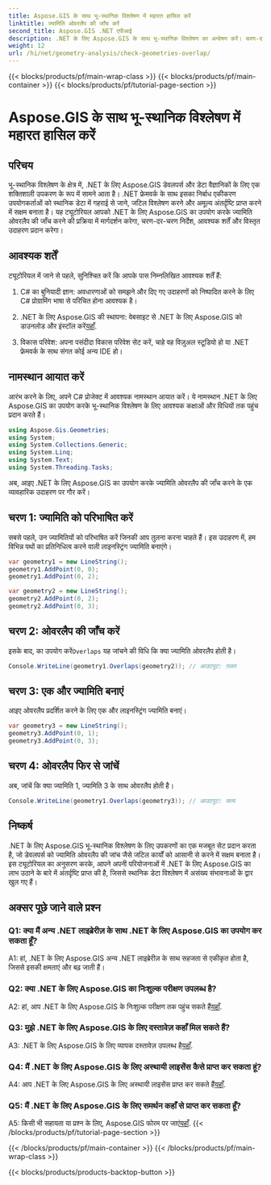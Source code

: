```yaml
---
title: Aspose.GIS के साथ भू-स्थानिक विश्लेषण में महारत हासिल करें
linktitle: ज्यामिति ओवरलैप की जाँच करें
second_title: Aspose.GIS .NET एपीआई
description: .NET के लिए Aspose.GIS के साथ भू-स्थानिक विश्लेषण का अन्वेषण करें। चरण-दर-चरण मार्गदर्शन के साथ ज्यामिति ओवरलैप की जाँच करना सीखें।
weight: 12
url: /hi/net/geometry-analysis/check-geometries-overlap/
---
```


{{< blocks/products/pf/main-wrap-class >}}
{{< blocks/products/pf/main-container >}}
{{< blocks/products/pf/tutorial-page-section >}}

# Aspose.GIS के साथ भू-स्थानिक विश्लेषण में महारत हासिल करें

## परिचय

भू-स्थानिक विश्लेषण के क्षेत्र में, .NET के लिए Aspose.GIS डेवलपर्स और डेटा वैज्ञानिकों के लिए एक शक्तिशाली उपकरण के रूप में सामने आता है। .NET फ्रेमवर्क के साथ इसका निर्बाध एकीकरण उपयोगकर्ताओं को स्थानिक डेटा में गहराई से जाने, जटिल विश्लेषण करने और अमूल्य अंतर्दृष्टि प्राप्त करने में सक्षम बनाता है। यह ट्यूटोरियल आपको .NET के लिए Aspose.GIS का उपयोग करके ज्यामिति ओवरलैप की जाँच करने की प्रक्रिया में मार्गदर्शन करेगा, चरण-दर-चरण निर्देश, आवश्यक शर्तें और विस्तृत उदाहरण प्रदान करेगा।

## आवश्यक शर्तें

ट्यूटोरियल में जाने से पहले, सुनिश्चित करें कि आपके पास निम्नलिखित आवश्यक शर्तें हैं:

1. C# का बुनियादी ज्ञान: अवधारणाओं को समझने और दिए गए उदाहरणों को निष्पादित करने के लिए C# प्रोग्रामिंग भाषा से परिचित होना आवश्यक है।

2.  .NET के लिए Aspose.GIS की स्थापना: वेबसाइट से .NET के लिए Aspose.GIS को डाउनलोड और इंस्टॉल करें[यहाँ](https://releases.aspose.com/gis/net/).

3. विकास परिवेश: अपना पसंदीदा विकास परिवेश सेट करें, चाहे वह विज़ुअल स्टूडियो हो या .NET फ्रेमवर्क के साथ संगत कोई अन्य IDE हो।

## नामस्थान आयात करें

आरंभ करने के लिए, अपने C# प्रोजेक्ट में आवश्यक नामस्थान आयात करें। ये नामस्थान .NET के लिए Aspose.GIS का उपयोग करके भू-स्थानिक विश्लेषण के लिए आवश्यक कक्षाओं और विधियों तक पहुंच प्रदान करते हैं।

```csharp
using Aspose.Gis.Geometries;
using System;
using System.Collections.Generic;
using System.Linq;
using System.Text;
using System.Threading.Tasks;
```

अब, आइए .NET के लिए Aspose.GIS का उपयोग करके ज्यामिति ओवरलैप की जाँच करने के एक व्यावहारिक उदाहरण पर गौर करें।

## चरण 1: ज्यामिति को परिभाषित करें

सबसे पहले, उन ज्यामितियों को परिभाषित करें जिनकी आप तुलना करना चाहते हैं। इस उदाहरण में, हम विभिन्न पथों का प्रतिनिधित्व करने वाली लाइनस्ट्रिंग ज्यामिति बनाएंगे।

```csharp
var geometry1 = new LineString();
geometry1.AddPoint(0, 0);
geometry1.AddPoint(0, 2);

var geometry2 = new LineString();
geometry2.AddPoint(0, 2);
geometry2.AddPoint(0, 3);
```

## चरण 2: ओवरलैप की जाँच करें

 इसके बाद, का उपयोग करें`Overlaps` यह जांचने की विधि कि क्या ज्यामिति ओवरलैप होती है।

```csharp
Console.WriteLine(geometry1.Overlaps(geometry2)); // आउटपुट: ग़लत
```

## चरण 3: एक और ज्यामिति बनाएं

आइए ओवरलैप प्रदर्शित करने के लिए एक और लाइनस्ट्रिंग ज्यामिति बनाएं।

```csharp
var geometry3 = new LineString();
geometry3.AddPoint(0, 1);
geometry3.AddPoint(0, 3);
```

## चरण 4: ओवरलैप फिर से जांचें

अब, जांचें कि क्या ज्यामिति 1, ज्यामिति 3 के साथ ओवरलैप होती है।

```csharp
Console.WriteLine(geometry1.Overlaps(geometry3)); // आउटपुट: सत्य
```

## निष्कर्ष

.NET के लिए Aspose.GIS भू-स्थानिक विश्लेषण के लिए उपकरणों का एक मजबूत सेट प्रदान करता है, जो डेवलपर्स को ज्यामिति ओवरलैप की जांच जैसे जटिल कार्यों को आसानी से करने में सक्षम बनाता है। इस ट्यूटोरियल का अनुसरण करके, आपने अपनी परियोजनाओं में .NET के लिए Aspose.GIS का लाभ उठाने के बारे में अंतर्दृष्टि प्राप्त की है, जिससे स्थानिक डेटा विश्लेषण में असंख्य संभावनाओं के द्वार खुल गए हैं।

## अक्सर पूछे जाने वाले प्रश्न

### Q1: क्या मैं अन्य .NET लाइब्रेरीज़ के साथ .NET के लिए Aspose.GIS का उपयोग कर सकता हूँ?

A1: हां, .NET के लिए Aspose.GIS अन्य .NET लाइब्रेरीज़ के साथ सहजता से एकीकृत होता है, जिससे इसकी क्षमताएं और बढ़ जाती हैं।

### Q2: क्या .NET के लिए Aspose.GIS का निःशुल्क परीक्षण उपलब्ध है?

 A2: हां, आप .NET के लिए Aspose.GIS के निःशुल्क परीक्षण तक पहुंच सकते हैं[यहाँ](https://releases.aspose.com/).

### Q3: मुझे .NET के लिए Aspose.GIS के लिए दस्तावेज़ कहाँ मिल सकते हैं?

 A3: .NET के लिए Aspose.GIS के लिए व्यापक दस्तावेज़ उपलब्ध है[यहाँ](https://reference.aspose.com/gis/net/).

### Q4: मैं .NET के लिए Aspose.GIS के लिए अस्थायी लाइसेंस कैसे प्राप्त कर सकता हूं?

 A4: आप .NET के लिए Aspose.GIS के लिए अस्थायी लाइसेंस प्राप्त कर सकते हैं[यहाँ](https://purchase.aspose.com/temporary-license/).

### Q5: मैं .NET के लिए Aspose.GIS के लिए समर्थन कहाँ से प्राप्त कर सकता हूँ?

A5: किसी भी सहायता या प्रश्न के लिए, Aspose.GIS फोरम पर जाएं[यहाँ](https://forum.aspose.com/c/gis/33).
{{< /blocks/products/pf/tutorial-page-section >}}

{{< /blocks/products/pf/main-container >}}
{{< /blocks/products/pf/main-wrap-class >}}

{{< blocks/products/products-backtop-button >}}
